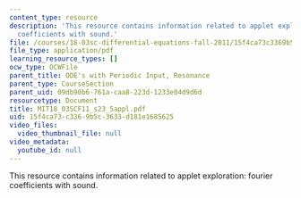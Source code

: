 ```yaml
---
content_type: resource
description: 'This resource contains information related to applet exploration: fourier
  coefficients with sound.'
file: /courses/18-03sc-differential-equations-fall-2011/15f4ca73c3369b5c3633d181e1685625_MIT18_03SCF11_s23_5appl.pdf
file_type: application/pdf
learning_resource_types: []
ocw_type: OCWFile
parent_title: ODE's with Periodic Input, Resonance
parent_type: CourseSection
parent_uid: 09db90b6-761a-caa8-223d-1233e04d9d6d
resourcetype: Document
title: MIT18_03SCF11_s23_5appl.pdf
uid: 15f4ca73-c336-9b5c-3633-d181e1685625
video_files:
  video_thumbnail_file: null
video_metadata:
  youtube_id: null
---
```

This resource contains information related to applet exploration: fourier coefficients with sound.

